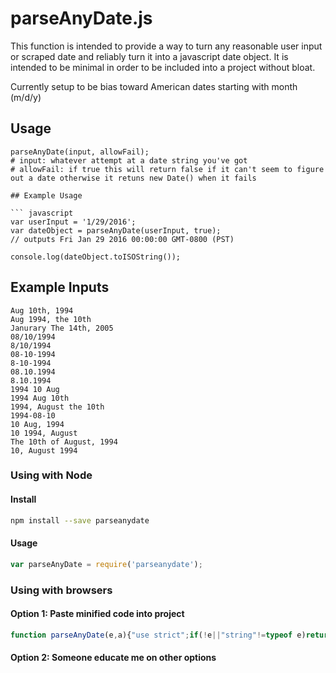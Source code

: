 # parseAnyDate.js

This function is intended to provide a way to turn any reasonable user input or scraped date and reliably turn it into a javascript date object. It is intended to be minimal in order to be included into a project without bloat.

Currently setup to be bias toward American dates starting with month (m/d/y)
## Usage
```
parseAnyDate(input, allowFail);
# input: whatever attempt at a date string you've got
# allowFail: if true this will return false if it can't seem to figure out a date otherwise it retuns new Date() when it fails

## Example Usage

``` javascript
var userInput = '1/29/2016';
var dateObject = parseAnyDate(userInput, true);
// outputs Fri Jan 29 2016 00:00:00 GMT-0800 (PST)

console.log(dateObject.toISOString());

```

## Example Inputs
```
Aug 10th, 1994
Aug 1994, the 10th
Janurary The 14th, 2005
08/10/1994
8/10/1994
08-10-1994
8-10-1994
08.10.1994
8.10.1994
1994 10 Aug
1994 Aug 10th
1994, August the 10th
1994-08-10
10 Aug, 1994
10 1994, August
The 10th of August, 1994
10, August 1994
```

### Using with Node
#### Install
``` sh
npm install --save parseanydate
```
#### Usage
``` javascript
var parseAnyDate = require('parseanydate');
```

### Using with browsers

#### Option 1: Paste minified code into project
``` javascript
function parseAnyDate(e,a){"use strict";if(!e||"string"!=typeof e)return!d instanceof Date?a?!1:new Date:e;var r=Date.parse(e);if(!isNaN(r))return new Date(r);var t=["jan","feb","mar","apr","may","jun","jul","aug","sep","oct","nov","dec"],i=["th","st","rd","nd"],n=!1,s="",d={h:0,mi:0,s:0},m=function(e,a){if(e||"0"===e){if(isNaN(e)){n=!1;var r=t.indexOf(e.substr(0,3).toLowerCase());if(r>-1)return void(d.m=r+1+"");var s=i.indexOf(e.replace(/[^a-z]/gi,"").toLowerCase());if(e=e.replace(/[^0-9]/g,""),s>-1)return void(d.d=e)}else n=!0;if(d.y&&d.m&&d.d)d.h?d.mi?d.s||(d.s=e):d.mi=e:d.h=e;else{if(!d.d&&(d.m||d.y))return void(d.d=e);d.y||(4===e.length&&n?d.y=e:d.m&&d.d&&(d.y=e)),d.m||(d.m=e)}}};e.split(/[^A-Za-z0-9]/).forEach(m),d.d<10&&(d.d="0"+1*d.d),d.m<10&&(d.m="0"+1*d.m),s=d.y+"-"+d.m+"-"+d.d,(d.h||d.mi||d.s)&&(d.h<10&&(d.h="0"+1*d.h),d.mi<10&&(d.mi="0"+1*d.mi),d.s<10&&(d.s="0"+1*d.s),s+="T "+d.h+":"+d.mi+":"+d.s);var r=Date.parse(s);return isNaN(r)?a?!1:new Date:new Date(r)}
```

#### Option 2: Someone educate me on other options
